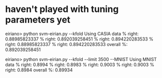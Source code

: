 # haven't played with tuning parameters yet

eiriano> python svm-eirian.py --kfold
Using CASIA data
      % right:  0.88985823337
      % right:  0.892039258451
      % right:  0.894220283533
      % right:  0.88985823337
      % right:  0.894220283533
overall %:  0.892039258451

eiriano> python svm-eirian.py --kfold --limit 3500 --MNIST
Using MNIST data
      % right:  0.8994
      % right:  0.8983
      % right:  0.9003
      % right:  0.9003
      % right:  0.8984
overall %:  0.89934
